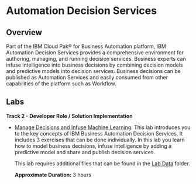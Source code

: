 # Automation Decision Services

## Overview

Part of the IBM Cloud Pak® for Business Automation platform, IBM Automation Decision Services provides a comprehensive environment for authoring, managing, and running decision services. Business experts can infuse intelligence into business decisions by combining decision models and predictive models into decision services. Business decisions can be published as Automation Services and easily consumed from other capabilities of the platform such as Workflow.

## Labs

**Track 2 - Developer Role / Solution Implementation**

- <a href="Lab%20Guide%20-%20Automation%20Decision%20Services.pdf" target="_blank">Manage Decisions and Infuse Machine Learning</a>: This lab introduces you to the key concepts of IBM Business Automation Decision Services. It includes 3 exercises that can be done individually. In this lab you learn how to model business decisions, infuse intelligence by adding a predictive model and share and publish decision services.
    
    This lab requires additional files that can be found in the <a href="https://github.com/IBM/cp4ba-labs/tree/main/23.0.2/Decisions/Lab%20Data" target="_blank">Lab Data</a> folder.

    **Approximate Duration:** 3 hours




